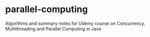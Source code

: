 # parallel-computing
Algorithms and summary notes for Udemy course on Concurrency, Multithreading and Parallel Computing in Java
